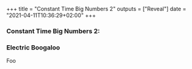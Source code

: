 +++
title = "Constant Time Big Numbers 2"
outputs = ["Reveal"]
date = "2021-04-11T10:36:29+02:00"
+++

### Constant Time Big Numbers 2:
### Electric Boogaloo

Foo